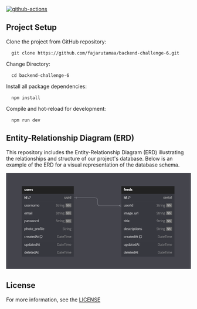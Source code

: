 [![github-actions](https://github.com/fajarutamaa/backend-challenge-6/actions/workflows/main.yml/badge.svg)](https://github.com/fajarutamaa/backend-challenge-6/actions/workflows/main.yml)
## Project Setup

Clone the project from GitHub repository:

      git clone https://github.com/fajarutamaa/backend-challenge-6.git

Change Directory:

      cd backend-challenge-6

Install all package dependencies:

      npm install

Compile and hot-reload for development:

      npm run dev

## Entity-Relationship Diagram (ERD)

This repository includes the Entity-Relationship Diagram (ERD) illustrating the relationships and structure of our project's database. Below is an example of the ERD for a visual representation of the database schema.

![App Screenshot](static/images/challenge6.png)

## License

For more information, see the [LICENSE](https://github.com/fajarutamaa/backend-challenge-6/blob/main/LICENSE)
